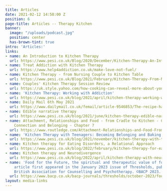 ```yaml
---
title: Articles
date: 2021-02-12 14:58:00 Z
position: 6
page-title: Articles -- Therapy Kitchen
banner:
  image: "/uploads/podcast.jpg"
  position: center
  has-brown-tint: true
intro: 'Articles:'
links:
- name: An Introduction to Kitchen Therapy
  url: https://www.pesi.co.uk/Blog/2020/December/Kitchen-Therapy-An-Introduction
- name: Treat Addiction with Kitchen Therapy
  url: https://www.help4addiction.co.uk/make-love-not-fuel/
- name: Kitchen Therapy - from Nursing Couple to Kitchen Table
  url: https://www.pesi.co.uk/Blog/2021/February/Kitchen-Therapy-From-Nursing-Couple-to-Kitchen-Tab
- name: Couples' Kitchen Therapy Session Review
  url: https://uk.style.yahoo.com/how-cooking-can-reveal-more-about-your-personality-070826611.html
- name: 'Kitchen Therapy: Working with Addiction'
  url: https://www.pesi.co.uk/blog/2021/april/kitchen-therapy-working-with-addiction
- name: Daily Mail 6th May 2021
  url: https://www.dailymail.co.uk/femail/article-9546853/The-recipe-happy-marriage-Cooking-therapy.html
- name: Edible narrative therapy
  url: https://www.pesi.co.uk/blog/2021/june/kitchen-therapy-edible-narrative-therapy
- name: Attachment, Relationships and Food - from Cradle to Kitchen - Cooking for
    Connection and Belonging - Chapter 7
  url: https://www.routledge.com/Attachment-Relationships-and-Food-From-Cradle-to-Kitchen/Cundy/p/book/9780367561307
- name: 'Kitchen Therapy with Teenagers: Becoming Belonging and Baking Bread'
  url: https://www.pesi.co.uk/blog/2021/november/kitchen-therapy-with-teenagers-becoming-belonging
- name: Kitchen therapy for Eating Disorders, a Relational Approach
  url: https://www.pesi.co.uk/blog/2022/february/kitchen-therapy-for-eating-disorders-a-relational
- name: Kitchen therapy and Neurodivergence
  url: https://www.pesi.co.uk/blog/2022/april/kitchen-therapy-with-neurodivergent-clients-autism
- name: 'Food for the Future, the spiritual and therapeutic value of food.  ‘This
    article first appeared in the January 2023 issue of Thresholds, published by the
    British Association for Counselling and Psychotherapy. ©BACP 2023.’ '
  url: https://www.bacp.co.uk/bacp-journals/thresholds/october-2023/food-for-the-future/
layout: media-links
---
```


